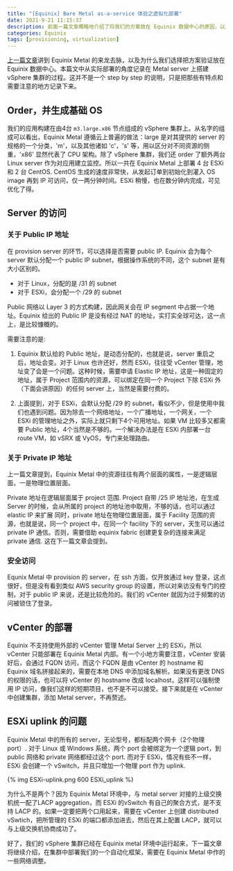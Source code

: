 ```yaml
---
title: "[Equinix] Bare Metal as-a-service 体验之虚拟化部署"
date: 2021-9-21 11:15:37
description: 前面一篇文章概略地介绍了将我们的方案放在 Equinix 数据中心的原因，以及 Equinix Metal 的来龙去脉，本篇从实践角度记录在 Metal server 上构建 vSphere 集群的过程。
categories: Equinix
tags: [provisioning, virtualization]
---
```


[上一篇文章](https://mightoon.github.io/Equinix/Equinix-Part1-Introduction/)讲到 Equinix Metal 的来龙去脉，以及为什么我们选择把方案验证放在 Equinix 数据中心。本篇文中从实际部署的角度记录在 Metal server 上搭建 vSphere 集群的过程。这并不是一个 step by step 的说明，只是把那些有特点和需要注意的地方记录下来。

## Order，并生成基础 OS
我们的应用构建在由4台 `m3.large.x86` 节点组成的 vSphere 集群上。从名字的组成可以看出，Equinix Metal 遵循云上普遍的做法：large 是对其提供的 server 的规格的一个分类，'m'，以及其他诸如 'c'，'s' 等，用以区分对不同资源的侧重，'x86' 显然代表了 CPU 架构。除了 vSphere 集群，我们还 order 了额外两台 Linux server 作为对应用建立监控。所以一共在 Equinix Metal 上部署 4 台 ESXi 和 2 台 CentOS. CentOS 生成的速度非常快，从发起订单到初始化到灌入 OS image 再到 IP 可访问，仅一两分钟时间。ESXi 稍慢，也在数分钟内完成，可见优化了得。

## Server 的访问
### 关于 Public IP 地址 
在 provision server 的环节，可以选择是否需要 public IP. Equinix 会为每个 server 默认分配一个 public IP subnet，根据操作系统的不同，这个 subnet 是有大小区别的。

- 对于 Linux，分配的是 /31 的 subnet
- 对于 ESXi，会分配一个 /29 的 subnet

Public 网络以 Layer 3 的方式构建，因此网关会在 IP segment 中占据一个地址。Equinix 给出的 Public IP 是没有经过 NAT 的地址，实打实全球可达，这一点上，是比较慷概的。

需要注意的是:

1. Equinix 默认给的 Public 地址，是动态分配的，也就是说，server 重启之后，地址会变。对于 Linux 也许还好，然而 ESXi，往往受 vCenter 管理，地址变了会是一个问题。这种时候，需要申请 Elastic IP 地址，这是一种固定的地址，属于 Project 范围内的资源，可以绑定在同一个 Project 下除 ESXi 外（下面会讲原因）的任何 server 上，当然是需要付费的。

2. 上面提到，对于 ESXi，会默认分配 /29 的 subnet，看似不少，但是使用中我们也遇到问题。因为除去一个网络地址，一个广播地址，一个网关，一个 ESXi 的管理地址之外，实际上就只剩下4个可用地址。如果 VM 比较多又都需要 Public 地址，4个当然是不够的。一个解决办法是在 ESXi 内部署一台 route VM，如 vSRX 或 VyOS，专门来处理路由。

### 关于 Private IP 地址 
上一篇文章提到，Equinix Metal 中的资源往往有两个层面的属性，一是逻辑层面，一是物理位置层面。

Private 地址在逻辑层面属于 project 范围. Project 自带 /25 IP 地址池，在生成 Server 的时候，会从所属的 project 的地址池中取用，不够的话，也可以通过 elastic IP 来扩展
同时，private 地址在物理位置层面，属于 Facility 范围的资源，也就是说，同一个 project 中，在同一个 facility 下的 server，天生可以通过 private IP 通信。否则，需要借助 equinix fabric 创建更复杂的连接来满足 private 通信. 这在下一篇文章会提到。

### 安全访问
Equnix Metal 中 provision 的 server，在 ssh 方面，仅开放通过 key 登录，这点很好，但是没有看到类似 AWS security group 的设置，所以对来访没有专门的控制，对于 public IP 来说，还是比较危险的。我们的 vCenter 就因为过于频繁的访问被锁住了登录。

## vCenter 的部署
Equinix 不支持使用外部的 vCenter 管理 Metal Server 上的 ESXi，所以 vCenter 只能部署在 Equinix Metal 内部。有一个小地方需要注意，vCenter 安装好后，会通过 FQDN 访问，而这个 FQDN 是由 vCenter 的 hostname 和 Equinix 域名拼接起来的，需要在本地 DNS 中添加域名解析。如果没有更改 DNS 的权限的话，也可以将 vCenter 的 hostname 改成 localhost，这样可以强制使用 IP 访问，像我们这样的短期项目，也不是不可以接受。接下来就是在 vCenter 中创建集群，添加 Metal server，不再赘述。

## ESXi uplink 的问题
Equinix Metal 中的所有的 server，无论型号，都标配两个网卡（2个物理 port）. 对于 Linux 或 Windows 系统，两个 port 会被绑定为一个逻辑 port，到 public 网络和 private 网络都经过这个 port. 而对于 ESXi，情况有些不一样，ESXi 会创建一个 vSwitch，并且只增加一个物理 port 作为 uplink. 

{% img ESXi-uplink.png 600 ESXi_uplink %}

为什么不是两个？因为 Equinix Metal 环境中，与 metal server 对接的上级交换机统一配了LACP aggregation，而 ESXi 的vSwitch 有自己的聚合方式，是不支持 LACP 的。如果一定要把两个口用起来，需要在 vCenter 上创建 distributed vSwtich，把所管理的 ESXi 的端口都添加进去，然后在其上配置 LACP，就可以与上级交换机协商成功了。 

好了，我们的 vSphere 集群已经在 Equinix metal 环境中运行起来，下一篇文章将继续介绍，在集群中部署我们的一个自动化框架，需要在 Equinix Metal 中作的一些网络调整。



